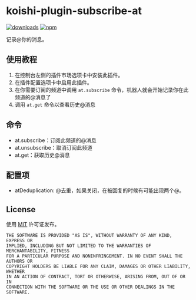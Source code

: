 # koishi-plugin-subscribe-at

[![downloads](https://img.shields.io/npm/dm/koishi-plugin-subscribe-at?style=flat-square)](https://www.npmjs.com/package/koishi-plugin-subscribe-at)
[![npm](https://img.shields.io/npm/v/koishi-plugin-subscribe-at?style=flat-square)](https://www.npmjs.com/package/koishi-plugin-subscribe-at)

记录@你的消息。

## 使用教程

1. 在控制台左侧的插件市场选项卡中安装此插件。
2. 在插件配置选项卡中启用此插件。
3. 在你需要订阅的频道中调用 `at.subscribe` 命令，机器人就会开始记录你在此频道的@消息了
4. 调用 `at.get` 命令以查看历史@消息

## 命令

- at.subscribe：订阅此频道的@消息
- at.unsubscribe：取消订阅此频道
- at.get：获取历史@消息

## 配置项

- atDeduplication: @去重，如果关闭，在被回复的时候有可能出现两个@。

## License

使用 [MIT](./LICENSE) 许可证发布。

```
THE SOFTWARE IS PROVIDED "AS IS", WITHOUT WARRANTY OF ANY KIND, EXPRESS OR
IMPLIED, INCLUDING BUT NOT LIMITED TO THE WARRANTIES OF MERCHANTABILITY, FITNESS
FOR A PARTICULAR PURPOSE AND NONINFRINGEMENT. IN NO EVENT SHALL THE AUTHORS OR
COPYRIGHT HOLDERS BE LIABLE FOR ANY CLAIM, DAMAGES OR OTHER LIABILITY, WHETHER
IN AN ACTION OF CONTRACT, TORT OR OTHERWISE, ARISING FROM, OUT OF OR IN
CONNECTION WITH THE SOFTWARE OR THE USE OR OTHER DEALINGS IN THE SOFTWARE.
```
